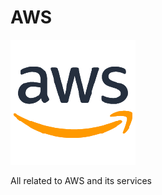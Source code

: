 # AWS
![alt text](https://raw.githubusercontent.com/Gurubux/AWS/master/aws.png "AWS")

All related to AWS and its services
